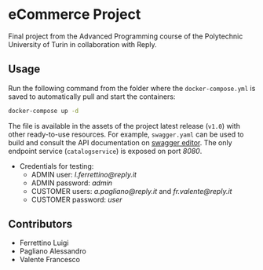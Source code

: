 # eCommerce Project

Final project from the Advanced Programming course of the Polytechnic University of Turin in collaboration with Reply. 

## Usage

Run the following command from the folder where the `docker-compose.yml` is saved to automatically pull and start the containers: 

```bash
docker-compose up -d
```

The file is available in the assets of the project latest release (`v1.0`) with other ready-to-use resources. For example, `swagger.yaml` can be used to build and consult the API documentation on [swagger editor](editor.swagger.io). The only endpoint service (`catalogservice`) is exposed on port _8080_.

- Credentials for testing:
    - ADMIN user: _l.ferrettino@reply.it_
    - ADMIN password: _admin_
    - CUSTOMER users: _a.pagliano@reply.it_ and _fr.valente@reply.it_
    - CUSTOMER password: _user_

## Contributors
- Ferrettino Luigi
- Pagliano Alessandro
- Valente Francesco

